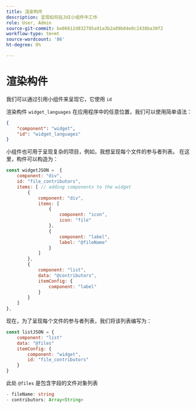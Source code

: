 ```yaml
---
title: 渲染构件
description: 呈现如何在JUI小组件中工作
role: User, Admin
source-git-commit: be06612d832785a91a3b2a89b84e0c2438ba30f2
workflow-type: tm+mt
source-wordcount: '86'
ht-degree: 0%

---
```


# 渲染构件

我们可以通过引用小组件来呈现它，它使用 `id`

渲染构件 `widget_languages` 在应用程序中的任意位置，我们可以使用简单语法：

```json
{
    "component": "widget",
    "id": "widget_languages"
}
```

小组件也可用于呈现复杂的项目，例如，我想呈现每个文件的参与者列表。
在这里，构件可以构造为：

```js title="fileContributorsWidget.js"
const widgetJSON =  {
    component: "div", 
    id: "file_contributors", 
    items: [ // adding components to the widget
        {
            component: "div",
            items: [
                {
                    component: "icon",
                    icon: "file"
                },
                {
                    component: "label",
                    label: "@fileName"
                }
            ]
        },
        {
            component: "list",
            data: "@contributors",
            itemConfig: {
                component: "label"
            }
        }
    ]
},
```

现在，为了呈现每个文件的参与者列表，我们将该列表编写为：

```js title="fileContributorsList.js"
const listJSON = {
    component: "list"
    data: "@files"
    itemConfig: {
        component: "widget",
        id: "file_contributors"
    }
}
```

此处 `@files` 是包含字段的文件对象列表

```typescript
- fileName: string
- contributors: Array<String>
```
